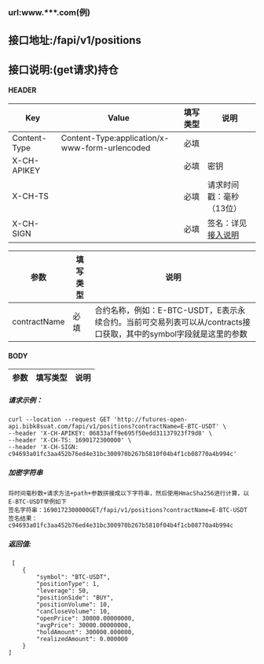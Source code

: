 ### url:www.***.com(例)

## 接口地址:/fapi/v1/positions

## 接口说明:(get请求)持仓

#### HEADER

| Key          | Value                                          | 填写类型 | 说明                                                         |
| ------------ | ---------------------------------------------- | -------- | ------------------------------------------------------------ |
| Content-Type | Content-Type:application/x-www-form-urlencoded | 必填     |                                                              |
| X-CH-APIKEY  |                                                | 必填     | 密钥                                                         |
| X-CH-TS      |                                                | 必填     | 请求时间戳：毫秒（13位）                                     |
| X-CH-SIGN    |                                                | 必填     | 签名：详见[接入说明](https://github.com/Raistwen/doc/blob/main/trade-api/futures-%E5%90%88%E7%BA%A6/%E6%8E%A5%E5%85%A5%E8%AF%B4%E6%98%8E.md) |



| 参数         | 填写类型 | 说明                                                         |
| ------------ | -------- | ------------------------------------------------------------ |
| contractName | 必填     | 合约名称，例如：E-BTC-USDT，E表示永续合约。当前可交易列表可以从/contracts接口获取，其中的symbol字段就是这里的参数 |

#### BODY

|参数|	填写类型|	说明|
|--------|--------|--------|

##### 请求示例：

~~~
curl --location --request GET 'http://futures-open-api.bibk8suat.com/fapi/v1/positions?contractName=E-BTC-USDT' \
--header 'X-CH-APIKEY: 06833aff9e695f50edd31137923f79d8' \
--header 'X-CH-TS: 1690172300000' \
--header 'X-CH-SIGN: c94693a01fc3aa452b76ed4e31bc300970b267b5810f04b4f1cb08770a4b994c'
~~~

##### 加密字符串

~~~
将时间毫秒数+请求方法+path+参数拼接成以下字符串，然后使用HmacSha256进行计算，以E-BTC-USDT举例如下
签名字符串：1690172300000GET/fapi/v1/positions?contractName=E-BTC-USDT
签名结果：c94693a01fc3aa452b76ed4e31bc300970b267b5810f04b4f1cb08770a4b994c
~~~



##### 返回值:

	 [
	    {
	        "symbol": "BTC-USDT",
	        "positionType": 1,
	        "leverage": 50,
	        "positionSide": "BUY",
	        "positionVolume": 10,
	        "canCloseVolume": 10,
	        "openPrice": 30000.00000000,
	        "avgPrice": 30000.00000000,
	        "holdAmount": 300000.000000,
	        "realizedAmount": 0.000000
	    }
	]

